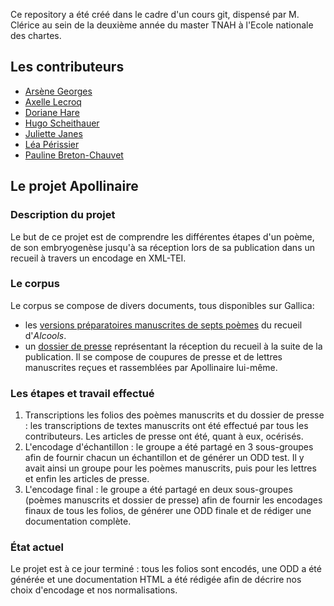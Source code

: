 Ce repository a été créé dans le cadre d'un cours git, dispensé par M. Clérice au sein de la deuxième année du master TNAH à l'Ecole nationale des chartes.

## Les contributeurs
- [Arsène Georges](url:https://github.com/ArsGeo)
- [Axelle Lecroq](url:https://github.com/axellelecroq)
- [Doriane Hare](url:https://github.com/D0riane)
- [Hugo Scheithauer](url:https://github.com/HugoSchtr)
- [Juliette Janes](url:https://github.com/Juliettejns)
- [Léa Périssier](url:https://github.com/leaprs)
- [Pauline Breton-Chauvet](url:https://github.com/PaulineChauvet)

## Le projet Apollinaire
### Description du projet
Le but de ce projet est de comprendre les différentes étapes d'un poème, de son embryogenèse jusqu'à
sa réception lors de sa publication dans un recueil à travers un encodage en XML-TEI. 
### Le corpus
Le corpus se compose de divers documents, tous disponibles sur Gallica:
- les [versions préparatoires manuscrites de septs poèmes](url:https://gallica.bnf.fr/ark:/12148/btv1b52505641f/f37.item.r=Manuscrit%20Apollinaire#) du recueil d'*Alcools*.
- un [dossier de presse](url:https://gallica.bnf.fr/ark:/12148/btv1b525088021/f145.item.r=Apollinaire%20manuscrits) représentant la réception du recueil à la suite de la publication. Il se compose de coupures de presse et de lettres manuscrites reçues et rassemblées par Apollinaire lui-même.
### Les étapes et travail effectué
1. Transcriptions les folios des poèmes manuscrits et du dossier de presse : les transcriptions de textes manuscrits ont été effectué par tous les contributeurs. Les articles de presse ont été, quant à eux, océrisés.
2. L'encodage d'échantillon : le groupe a été partagé en 3 sous-groupes afin de fournir chacun un échantillon et de générer un ODD test. Il y avait ainsi un groupe pour les poèmes manuscrits, puis pour les lettres et enfin les articles de presse.
3. L'encodage final : le groupe a été partagé en deux sous-groupes (poèmes manuscrits et dossier de presse) afin de fournir les encodages finaux de tous les folios, de générer une ODD finale et de rédiger une documentation complète.
### État actuel
Le projet est à ce jour terminé : tous les folios sont encodés, une ODD a été générée et une documentation HTML a été rédigée afin de décrire nos choix d'encodage et nos normalisations. 
